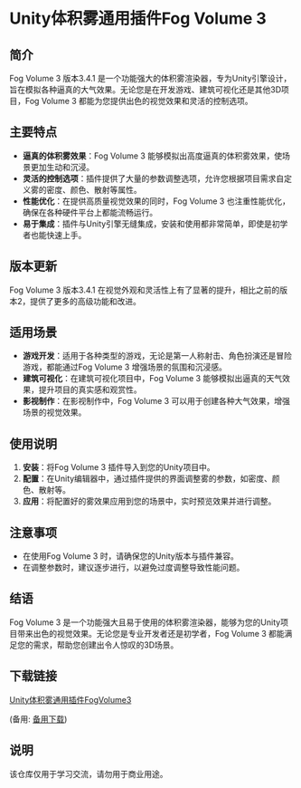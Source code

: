 # Unity体积雾通用插件Fog Volume 3

## 简介
Fog Volume 3 版本3.4.1 是一个功能强大的体积雾渲染器，专为Unity引擎设计，旨在模拟各种逼真的大气效果。无论您是在开发游戏、建筑可视化还是其他3D项目，Fog Volume 3 都能为您提供出色的视觉效果和灵活的控制选项。

## 主要特点
- **逼真的体积雾效果**：Fog Volume 3 能够模拟出高度逼真的体积雾效果，使场景更加生动和沉浸。
- **灵活的控制选项**：插件提供了大量的参数调整选项，允许您根据项目需求自定义雾的密度、颜色、散射等属性。
- **性能优化**：在提供高质量视觉效果的同时，Fog Volume 3 也注重性能优化，确保在各种硬件平台上都能流畅运行。
- **易于集成**：插件与Unity引擎无缝集成，安装和使用都非常简单，即使是初学者也能快速上手。

## 版本更新
Fog Volume 3 版本3.4.1 在视觉外观和灵活性上有了显著的提升，相比之前的版本2，提供了更多的高级功能和改进。

## 适用场景
- **游戏开发**：适用于各种类型的游戏，无论是第一人称射击、角色扮演还是冒险游戏，都能通过Fog Volume 3 增强场景的氛围和沉浸感。
- **建筑可视化**：在建筑可视化项目中，Fog Volume 3 能够模拟出逼真的天气效果，提升项目的真实感和观赏性。
- **影视制作**：在影视制作中，Fog Volume 3 可以用于创建各种大气效果，增强场景的视觉效果。

## 使用说明
1. **安装**：将Fog Volume 3 插件导入到您的Unity项目中。
2. **配置**：在Unity编辑器中，通过插件提供的界面调整雾的参数，如密度、颜色、散射等。
3. **应用**：将配置好的雾效果应用到您的场景中，实时预览效果并进行调整。

## 注意事项
- 在使用Fog Volume 3 时，请确保您的Unity版本与插件兼容。
- 在调整参数时，建议逐步进行，以避免过度调整导致性能问题。

## 结语
Fog Volume 3 是一个功能强大且易于使用的体积雾渲染器，能够为您的Unity项目带来出色的视觉效果。无论您是专业开发者还是初学者，Fog Volume 3 都能满足您的需求，帮助您创建出令人惊叹的3D场景。

## 下载链接
[Unity体积雾通用插件FogVolume3](https://pan.quark.cn/s/9d3636c7209c) 

(备用: [备用下载](https://pan.baidu.com/s/1EzU87b2LB4diZ5anP9LP8w?pwd=1234))

## 说明

该仓库仅用于学习交流，请勿用于商业用途。
